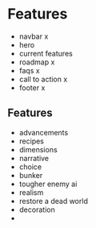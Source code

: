# Features

- navbar x
- hero
- current features
- roadmap x
- faqs x
- call to action x
- footer x

## Features

- advancements
- recipes
- dimensions
- narrative
- choice
- bunker
- tougher enemy ai
- realism
- restore a dead world
- decoration
-
